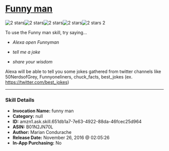 # [Funny man](http://alexa.amazon.com/#skills/amzn1.ask.skill.651db1a7-7e63-4922-88da-46fcec25d964)
![2 stars](../../images/ic_star_black_18dp_1x.png)![2 stars](../../images/ic_star_black_18dp_1x.png)![2 stars](../../images/ic_star_border_black_18dp_1x.png)![2 stars](../../images/ic_star_border_black_18dp_1x.png)![2 stars](../../images/ic_star_border_black_18dp_1x.png) 2

To use the Funny man skill, try saying...

* *Alexa open Funnyman*

* *tell me a joke*

* *share your wisdom*

Alexa will be able to tell you some jokes gathered from twitter channels like 50NerdsofGrey, Funnyoneliners, chuck_facts, best_jokes (ex. https://twitter.com/best_jokes)

***

### Skill Details

* **Invocation Name:** funny man
* **Category:** null
* **ID:** amzn1.ask.skill.651db1a7-7e63-4922-88da-46fcec25d964
* **ASIN:** B01N2JN70L
* **Author:** Marian Condurache
* **Release Date:** November 26, 2016 @ 02:05:26
* **In-App Purchasing:** No
